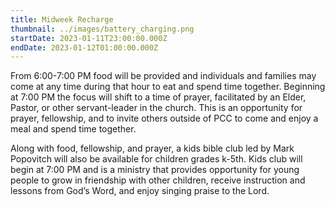 ```yaml
---
title: Midweek Recharge
thumbnail: ../images/battery_charging.png
startDate: 2023-01-11T23:00:00.000Z
endDate: 2023-01-12T01:00:00.000Z
---
```

From 6:00-7:00 PM food will be provided and individuals and families may come at any time during that hour to eat and spend time together. Beginning at 7:00 PM the focus will shift to a time of prayer, facilitated by an Elder, Pastor, or other servant-leader in the church. This is an opportunity for prayer, fellowship, and to invite others outside of PCC to come and enjoy a meal and spend time together.


Along with food, fellowship, and prayer, a kids bible club led by Mark Popovitch will also be available for children grades k-5th. Kids club will begin at 7:00 PM and is a ministry that provides opportunity for young people to grow in friendship with other children, receive instruction and lessons from God’s Word, and enjoy singing praise to the Lord.